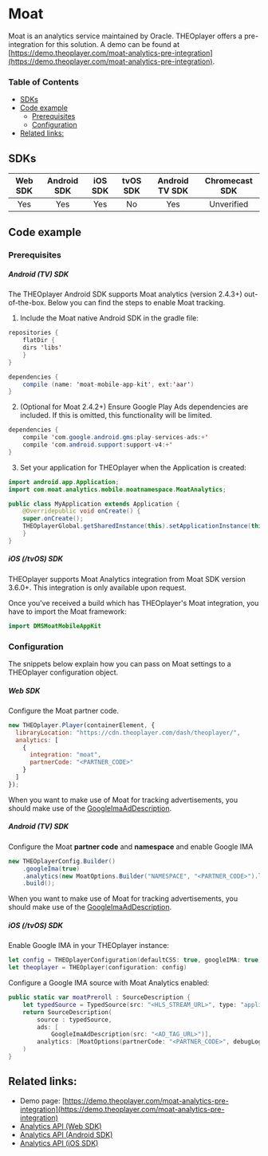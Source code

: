 # Moat

Moat is an analytics service maintained by Oracle. THEOplayer offers a pre-integration for this solution. A demo can be found at [https://demo.theoplayer.com/moat-analytics-pre-integration](https://demo.theoplayer.com/moat-analytics-pre-integration).

### Table of Contents

- [SDKs](#sdks)
- [Code example](#code-example)
  - [Prerequisites](#prerequisites)
  - [Configuration](#configuration)
- [Related links:](#related-links)

## SDKs

| Web SDK | Android SDK | iOS SDK | tvOS SDK | Android TV SDK | Chromecast SDK |
| :-----: | :---------: | :-----: | :------: | :------------: | :------------: |
|   Yes   |     Yes     |   Yes   |    No    |      Yes       |   Unverified   |

## Code example

### Prerequisites

##### Android (TV) SDK

The THEOplayer Android SDK supports Moat analytics (version 2.4.3+) out-of-the-box. Below you can find the steps to enable Moat tracking.

1. Include the Moat native Android SDK in the gradle file:

```java
repositories {
    flatDir {
    dirs 'libs'
    }
}

dependencies {
    compile (name: 'moat-mobile-app-kit', ext:'aar')
}
```

2. (Optional for Moat 2.4.2+) Ensure Google Play Ads dependencies are included.
   If this is omitted, this functionality will be limited.

```java
dependencies {
    compile 'com.google.android.gms:play-services-ads:+'
    compile 'com.android.support:support-v4:+'
}
```

3. Set your application for THEOplayer when the Application is created:

```java
import android.app.Application;
import com.moat.analytics.mobile.moatnamespace.MoatAnalytics;

public class MyApplication extends Application {
    @Overridepublic void onCreate() {
    super.onCreate();
    THEOplayerGlobal.getSharedInstance(this).setApplicationInstance(this);
    }
}
```

##### iOS (/tvOS) SDK

THEOplayer supports Moat Analytics integration from Moat SDK version 3.6.0+. This integration is only available upon request.

Once you've received a build which has THEOplayer's Moat integration, you have to import the Moat framework:

```swift
import DMSMoatMobileAppKit
```

### Configuration

The snippets below explain how you can pass on Moat settings to a THEOplayer configuration object.

##### Web SDK

Configure the Moat partner code.

```js
new THEOplayer.Player(containerElement, {
  libraryLocation: "https://cdn.theoplayer.com/dash/theoplayer/",
  analytics: [
    {
      integration: "moat",
      partnerCode: "<PARTNER_CODE>"
    }
  ]
});
```

When you want to make use of Moat for tracking advertisements, you should make use of the [GoogleImaAdDescription](https://docs.theoplayer.com/api-reference/web/theoplayer.imaaddescription.md).

##### Android (TV) SDK

Configure the Moat **partner code** and **namespace** and enable Google IMA

```java
new THEOplayerConfig.Builder()
    .googleIma(true)
    .analytics(new MoatOptions.Builder("NAMESPACE", "<PARTNER_CODE>").loggingEnabled(true).build())
    .build();
```

When you want to make use of Moat for tracking advertisements, you should make use of the [GoogleImaAdDescription](https://docs.theoplayer.com/api-reference/web/theoplayer.imaaddescription.md).

##### iOS (/tvOS) SDK

Enable Google IMA in your THEOplayer instance:

```swift
let config = THEOplayerConfiguration(defaultCSS: true, googleIMA: true)
let theoplayer = THEOplayer(configuration: config)
```

Configure a Google IMA source with Moat Analytics enabled:

```swift
public static var moatPreroll : SourceDescription {
    let typedSource = TypedSource(src: "<HLS_STREAM_URL>", type: "application/x-mpegurl")
    return SourceDescription(
        source : typedSource,
        ads: [
            GoogleImaAdDescription(src: "<AD_TAG_URL>")],
        analytics: [MoatOptions(partnerCode: "<PARTNER_CODE>", debugLoggingEnabled: true)]
    )
}
```

## Related links:

- Demo page: [https://demo.theoplayer.com/moat-analytics-pre-integration](https://demo.theoplayer.com/moat-analytics-pre-integration)
- [Analytics API (Web SDK)](https://docs.theoplayer.com/api-reference/web/theoplayer.analytics.md)
- [Analytics API (Android SDK)](https://docs.theoplayer.com/api-reference/android/com/theoplayer/android/api/source/analytics/package-summary.html)
- [Analytics API (iOS SDK)](<https://docs.theoplayer.com/api-reference/ios/Analytics.html#/c:@M@THEOplayerSDK@objc(pl)THEOplayerAnalyticsDescription>)
